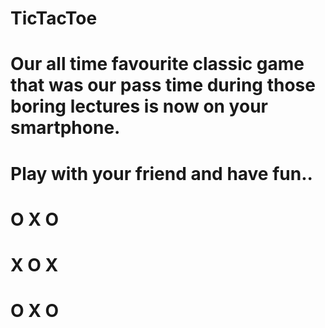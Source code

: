 # TicTacToe
# Our all time favourite classic game that was our pass time during those boring lectures is now on your smartphone.
# Play with your friend and have fun..
# O X O
# X O X
# O X O